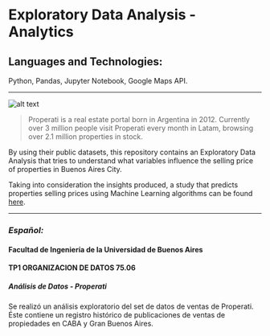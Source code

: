 # Exploratory Data Analysis - Analytics
## Languages and Technologies: 
Python, Pandas, Jupyter Notebook, Google Maps API.

---
![alt text](https://cdn-images-1.medium.com/max/1600/0*NkrhsmUQ8qWoEclN.png)
>Properati is a real estate portal born in Argentina in 2012. Currently over 3 million people visit Properati every month in Latam, browsing over 2.1 million properties in stock.

By using their public datasets, this repository contains an Exploratory Data Analysis that tries to understand what variables influence the selling price of properties in Buenos Aires City.

Taking into consideration the insights produced, a study that predicts properties selling prices using Machine Learning algorithms can be found [here](https://github.com/facuguerrero/PrediccionPropiedades/tree/master/TP2.).

---
### *Español:* 

#### Facultad de Ingeniería de la Universidad de Buenos Aires
#### TP1 ORGANIZACION DE DATOS 75.06

##### Análisis de Datos - Properati

Se realizó un análisis exploratorio del set de datos de ventas de Properati. Éste contiene un registro histórico de
publicaciones de ventas de propiedades en CABA y Gran Buenos Aires.
